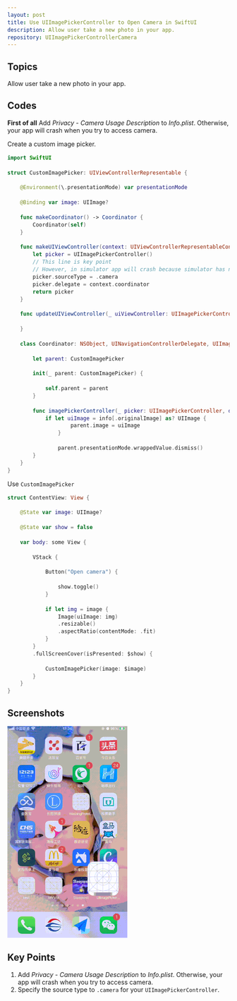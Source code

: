 ```yaml
---
layout: post
title: Use UIImagePickerController to Open Camera in SwiftUI
description: Allow user take a new photo in your app.
repository: UIImagePickerControllerCamera
---
```


## Topics

Allow user take a new photo in your app.

## Codes

**First of all** Add *Privacy - Camera Usage Description* to *Info.plist*. Otherwise, your app will crash when you try to access camera.

Create a custom image picker.

```swift
import SwiftUI

struct CustomImagePicker: UIViewControllerRepresentable {
    
    @Environment(\.presentationMode) var presentationMode
    
    @Binding var image: UIImage?
    
    func makeCoordinator() -> Coordinator {
        Coordinator(self)
    }
    
    func makeUIViewController(context: UIViewControllerRepresentableContext<CustomImagePicker>) -> UIImagePickerController {
        let picker = UIImagePickerController()
        // This line is key point
        // However, in simulator app will crash because simulator has no camera
        picker.sourceType = .camera
        picker.delegate = context.coordinator
        return picker
    }
    
    func updateUIViewController(_ uiViewController: UIImagePickerController, context: UIViewControllerRepresentableContext<CustomImagePicker>) {
        
    }
    
    class Coordinator: NSObject, UINavigationControllerDelegate, UIImagePickerControllerDelegate {
        
        let parent: CustomImagePicker

        init(_ parent: CustomImagePicker) {
            
            self.parent = parent
        }
        
        func imagePickerController(_ picker: UIImagePickerController, didFinishPickingMediaWithInfo info: [UIImagePickerController.InfoKey : Any]) {
            if let uiImage = info[.originalImage] as? UIImage {
                    parent.image = uiImage
                }

                parent.presentationMode.wrappedValue.dismiss()
        }
    }
}
```

Use `CustomImagePicker`

```swift
struct ContentView: View {
    
    @State var image: UIImage?
    
    @State var show = false
    
    var body: some View {
        
        VStack {
            
            Button("Open camera") {
                
                show.toggle()
            }
            
            if let img = image {
                Image(uiImage: img)
                .resizable()
                .aspectRatio(contentMode: .fit)
            }
        }
        .fullScreenCover(isPresented: $show) {
            
            CustomImagePicker(image: $image)
        }
    }
}
```

## Screenshots

![UIImagePickerController Camera](/assets/2021-04-28-uiimagepickercontroller-camera.gif)

## Key Points

1. Add *Privacy - Camera Usage Description* to *Info.plist*. Otherwise, your app will crash when you try to access camera.
1. Specify the source type to `.camera` for your `UIImagePickerController`.
